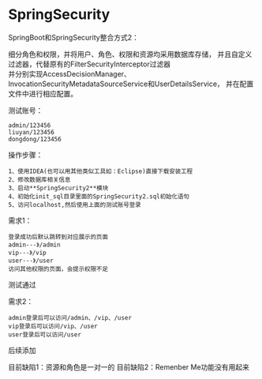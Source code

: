# SpringSecurity
SpringBoot和SpringSecurity整合方式2：

细分角色和权限，并将用户、角色、权限和资源均采用数据库存储，
并且自定义过滤器，代替原有的FilterSecurityInterceptor过滤器         
并分别实现AccessDecisionManager、InvocationSecurityMetadataSourceService和UserDetailsService，
并在配置文件中进行相应配置。

测试账号：

    admin/123456
    liuyan/123456
    dongdong/123456

操作步骤：

    1、使用IDEA(也可以用其他类似工具如：Eclipse)直接下载安装工程
    2、修改数据库相关信息
    3、启动**SpringSecurity2**模块
    4、初始化init_sql目录里面的SpringSecurity2.sql初始化语句
    5、访问localhost,然后使用上面的测试账号登录    

    
需求1：

    登录成功后默认跳转到对应展示的页面
    admin---》/admin
    vip---》/vip
    user---》/user
    访问其他权限的页面，会提示权限不足
 测试通过  
   
需求2：

    admin登录后可以访问/admin、/vip、/user
    vip登录后可以访问/vip、/user
    user登录后可以访问/user
    
  后续添加
    
目前缺陷1：资源和角色是一对一的
目前缺陷2：Remenber Me功能没有用起来
    

